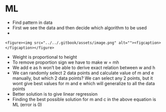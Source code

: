 # ML

* Find pattern in data
* First we see the data and then decide which algorithm to be used
*

    <figure><img src="../../.gitbook/assets/image.png" alt=""><figcaption></figcaption></figure>
* Weight is proportional to height
* To remove proportion sign we have to make w = mh
* We add e as h won’t be able to derive exact relation between w and h
* We can randomly select 2 data points and calculate value of m and e manually, but which 2 data points? We can select any 2 points, but it wont give best values for m and e which will generalize to all the data points
* Better solution is to give linear regression
* Finding the best possible solution for m and c in the above equation is ML (error is 0)
